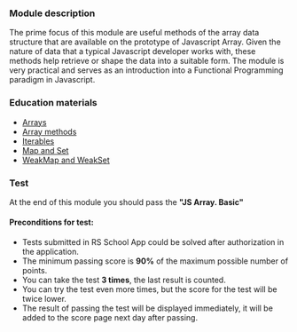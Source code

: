 ### Module description
The prime focus of this module are useful methods of the array data structure that are available on the prototype of Javascript Array. Given the nature of data that a typical Javascript developer works with, these methods help retrieve or shape the data into a suitable form. The module is very practical and serves as an introduction into a Functional Programming paradigm in Javascript.

### Education materials
* [Arrays](https://javascript.info/array)
* [Array methods](https://javascript.info/array-methods)
* [Iterables](https://javascript.info/iterable)
* [Map and Set](https://javascript.info/map-set)
* [WeakMap and WeakSet](https://javascript.info/weakmap-weakset)

### Test
At the end of this module you should pass the **"JS Array. Basic"**

#### Preconditions for test:
* Tests submitted in RS School App could be solved after authorization in the application.
* The minimum passing score is **90%** of the maximum possible number of points.
* You can take the test **3 times**, the last result is counted.
* You can try the test even more times, but the score for the test will be twice lower.
* The result of passing the test will be displayed immediately, it will be added to the score page next day after passing.

